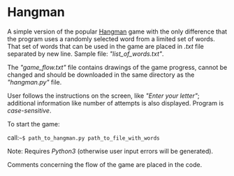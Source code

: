 # Hangman

A simple version of the popular [Hangman](https://en.wikipedia.org/wiki/Hangman_(game)) game with the only difference that the program uses a randomly selected word from a limited set of words. That set of words that can be used in the game are placed in *.txt* file separated by new line. Sample file: *"list_of_words.txt"*. <br />

The *"game_flow.txt"* file contains drawings of the game progress, cannot be changed and should be downloaded in the same directory as the *"hangman.py"* file. <br />

User follows the instructions on the screen, like *"Enter your letter"*; additional information like number of attempts is also displayed. Program is *case-sensitive*.<br />

To start the game:<br />

call:```~$ path_to_hangman.py path_to_file_with_words```<br />

Note: Requires *Python3* (otherwise user input errors will be generated).<br />

Comments concerning the flow of the game are placed in the code.
